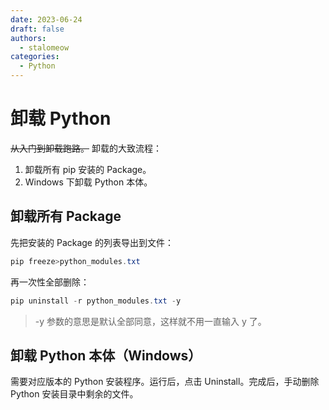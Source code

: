```yaml
---
date: 2023-06-24
draft: false
authors:
  - stalomeow
categories:
  - Python
---
```


# 卸载 Python

<del>从入门到卸载跑路。</del> 卸载的大致流程：

1. 卸载所有 pip 安装的 Package。
2. Windows 下卸载 Python 本体。



## 卸载所有 Package

先把安装的 Package 的列表导出到文件：

``` powershell
pip freeze>python_modules.txt
```

再一次性全部删除：

``` powershell
pip uninstall -r python_modules.txt -y
```

> -y 参数的意思是默认全部同意，这样就不用一直输入 y 了。

## 卸载 Python 本体（Windows）

需要对应版本的 Python 安装程序。运行后，点击 Uninstall。完成后，手动删除 Python 安装目录中剩余的文件。

[^1]: [如何快速卸载所有python包？ - 知乎](https://zhuanlan.zhihu.com/p/162698236)
[^2]: [python最详细的安装与完全卸载_python怎么卸载干净重新安装_无尽的沉默的博客-CSDN博客](https://blog.csdn.net/hgnuxc_1993/article/details/114675594)